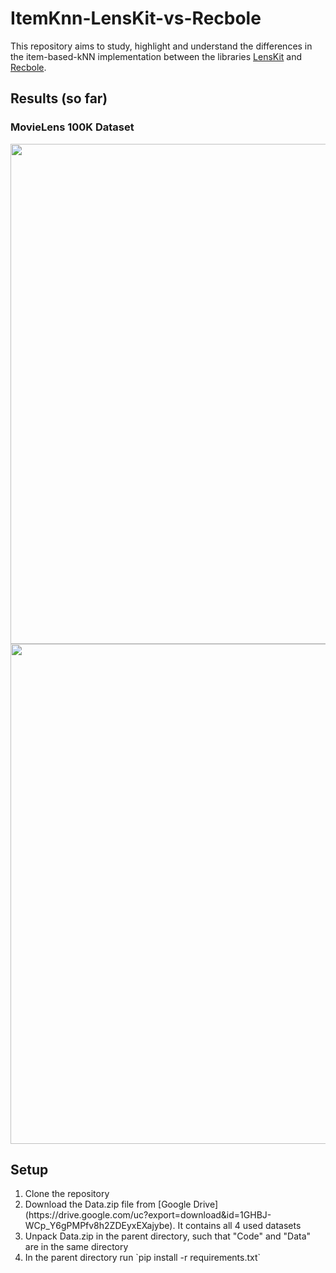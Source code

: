 # ItemKnn-LensKit-vs-Recbole

This repository aims to study, highlight and understand the differences in the item-based-kNN implementation between the libraries [LensKit](https://lkpy.readthedocs.io/en/stable/knn.html) and [Recbole](https://recbole.io/docs/user_guide/model/general/itemknn.html).

## Results (so far)
### MovieLens 100K Dataset

<img src="https://i.imgur.com/u8hJRPw.png" width="800"/>

<img src="https://i.imgur.com/vGgQxKd.png" width="800"/>



## Setup
<ol>
  <li>Clone the repository</li>
  <li>Download the Data.zip file from [Google Drive](https://drive.google.com/uc?export=download&id=1GHBJ-WCp_Y6gPMPfv8h2ZDEyxEXajybe). It contains all 4 used datasets</li>
  <li>Unpack Data.zip in the parent directory, such that "Code" and "Data" are in the same directory</li>
  <li>In the parent directory run `pip install -r requirements.txt`</li>
</ol>